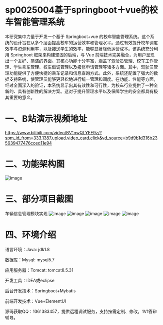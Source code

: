 
# sp0025004基于springboot＋vue的校车智能管理系统
本研究集中力量于开发一个基于 Springboot+vue 的校车智能管理系统。这个系统的设计旨在从多个层面提高校车的运营效率和管理水平。通过有效提升校车调度效率与资源利用率，以及接送学生的效率，能够显著降低运营成本。该系统充分利用 Springboot 框架来构建坚固的后端，与 Vue 前端技术完美融合，为用户呈现出一个友好、简洁的界面。其核心功能十分丰富，涵盖了驾驶员管理、校车工作管理、学生乘车管理、校车借调管理以及报修申请管理等诸多方面。其中，驾驶员管理功能提供了方便快捷的乘车记录和信息查询方式。此外，系统还配置了强大的数据支持系统，使管理员能够更轻松地进行统一管理和调度。在功能、性能等方面，经过全面深入的验证，本系统显示出其有效性和可行性，为校车行业提供了一种全新的、具有创新性的解决方案。这对于提升管理水平以及保障学生的安全都具有极其重要的意义。
# 一、B站演示视频地址
https://www.bilibili.com/video/BV1nwQLYEE9z/?spm_id_from=333.1387.upload.video_card.click&vd_source=b9d9b1d316b235639477476cced11e94
# 二、功能架构图
![image](https://github.com/user-attachments/assets/20b58c85-1b32-44e4-9d75-639d1c464bd8)

# 三、部分项目截图
车辆信息管理模块实现
![image](https://github.com/user-attachments/assets/f7bcf8a0-49ac-4342-b7dc-e7619a1ca422)
![image](https://github.com/user-attachments/assets/80520d4e-33c7-420f-b599-4080b7dd11de)
![image](https://github.com/user-attachments/assets/8eae514e-bea6-4f50-8928-35eba5e51257)
![image](https://github.com/user-attachments/assets/c8cc042c-8b47-404a-a2ad-391c005fb984)
![image](https://github.com/user-attachments/assets/4862b88b-7123-4cf9-a406-4515cd984f90)

# 四、环境介绍
语言环境：Java: jdk1.8

数据库：Mysql: mysql5.7

应用服务器：Tomcat: tomcat8.5.31

开发工具：IDEA或eclipse

后台开发技术：Springboot+Mybatis

前端开发技术：Vue+ElementUI

源码获取QQ：1061383457，提供远程调试服务，支持按需定制、修改，1V1答辩辅导。
